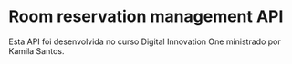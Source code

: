 # Room reservation management API

Esta API foi desenvolvida no curso Digital Innovation One ministrado por Kamila Santos.



